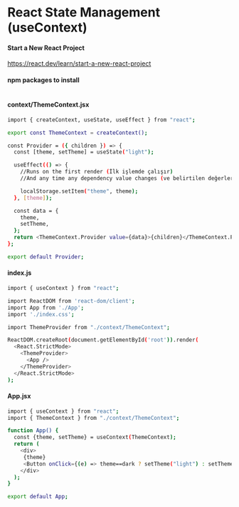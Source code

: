 # React State Management (useContext)

#### Start a New React Project
https://react.dev/learn/start-a-new-react-project

#### npm packages to install
```sh

```

#### context/ThemeContext.jsx
```sh
import { createContext, useState, useEffect } from "react";

export const ThemeContext = createContext();

const Provider = ({ children }) => {
  const [theme, setTheme] = useState("light");

  useEffect(() => {
    //Runs on the first render (İlk işlemde çalışır)
    //And any time any dependency value changes (ve belirtilen değerler değiştiğinde çalışır)

    localStorage.setItem("theme", theme);
  }, [theme]);

  const data = {
    theme,
    setTheme,
  };
  return <ThemeContext.Provider value={data}>{children}</ThemeContext.Provider>;
};

export default Provider;
```

#### index.js
```sh
import { useContext } from "react";

import ReactDOM from 'react-dom/client';
import App from './App';
import './index.css';

import ThemeProvider from "./context/ThemeContext";

ReactDOM.createRoot(document.getElementById('root')).render(
  <React.StrictMode>
    <ThemeProvider>
      <App />
    </ThemeProvider>
  </React.StrictMode>
);
```

#### App.jsx
```sh
import { useContext } from "react";
import { ThemeContext } from "./context/ThemeContext";

function App() {
  const {theme, setTheme} = useContext(ThemeContext);
  return (
    <div>
     {theme} 
     <Button onClick={(e) => theme==dark ? setTheme("light") : setTheme("dark")}>Text</Button>
    </div>
  );
}

export default App;

```


